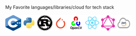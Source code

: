 My Favorite languages/libraries/cloud for tech stack </br></br>
<img src="https://github.com/rchavezj/rchavezj/blob/master/logos/cppLogo.png" width="50" height="50"/><img src="https://github.com/rchavezj/rchavezj/blob/master/logos/pythonLogo.png" width="50" height="50" /><img src="https://github.com/rchavezj/rchavezj/blob/master/logos/rustLogo.png" width="50" height="50" /><img src="https://github.com/rchavezj/rchavezj/blob/master/logos/pytorchLogo.png" width="50" height="50" /><img src="https://github.com/rchavezj/rchavezj/blob/master/logos/opencvLogo_.png" width="50" height="50" /><img src="https://github.com/rchavezj/rchavezj/blob/master/logos/reactLogo.png" width="50" height="50" /><img src="https://github.com/rchavezj/rchavezj/blob/master/logos/graphqlLogo.png" width="50" height="50" /><img src="https://github.com/rchavezj/rchavezj/blob/master/logos/awsLogo.png" width="50" height="50" />

